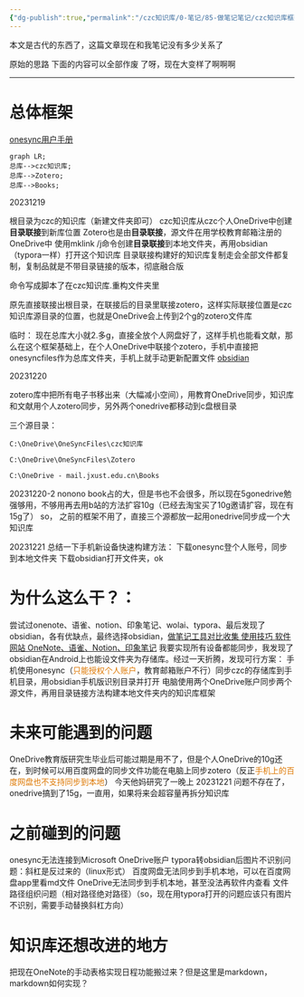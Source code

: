 ```yaml
---
{"dg-publish":true,"permalink":"/czc知识库/0-笔记/85-做笔记笔记/czc知识库框架构建思路过程/","dgPassFrontmatter":true,"created":"2024-06-18T17:45:22.245+08:00","updated":"2024-12-08T16:10:32.110+08:00"}
---
```




本文是古代的东西了，这篇文章现在和我笔记没有多少关系了

原始的思路
下面的内容可以全部作废 了呀，现在大变样了啊啊啊

---
# 总体框架

[onesync用户手册](https://metactrl.com/userguide/?app=onesync)

```mermaid
graph LR;
总库-->czc知识库;
总库-->Zotero;
总库-->Books;
```
20231219

根目录为czc的知识库（新建文件夹即可）
czc知识库从czc个人OneDrive中创建**目录联接**到新库位置
Zotero也是由**目录联接**，源文件在用学校教育邮箱注册的OneDrive中
使用mklink /j命令创建**目录联接**到本地文件夹，再用obsidian（typora一样）打开这个知识库
目录联接构建好的知识库复制走会全部文件都复制，复制品就是不带目录链接的版本，彻底融合版

命令写成脚本了在czc知识库.重构文件夹里

原先直接联接出根目录，在联接后的目录里联接zotero，这样实际联接位置是czc知识库源目录的位置，也就是OneDrive会上传到2个g的zotero文件库

临时：
现在总库大小就2.多g，直接全放个人网盘好了，这样手机也能看文献，那么在这个框架基础上，在个人OneDrive中联接个zotero，手机中直接把onesyncfiles作为总库文件夹，手机上就手动更新配置文件
[obsidian](obsidian.md)

20231220

zotero库中把所有电子书移出来（大幅减小空间），用教育OneDrive同步，知识库和文献用个人zotero同步，另外两个onedrive都移动到c盘根目录

三个源目录：
```
C:\OneDrive\OneSyncFiles\czc知识库

C:\OneDrive\OneSyncFiles\Zotero

C:\OneDrive - mail.jxust.edu.cn\Books
```

20231220-2
nonono
book占的大，但是书也不会很多，所以现在5gonedrive勉强够用，不够用再去用b站的方法扩容10g（已经去淘宝买了10g邀请扩容，现在有15g了）
so，
之前的框架不用了，直接三个源都放一起用onedrive同步成一个大知识库

20231221
总结一下手机新设备快速构建方法：
下载onesync登个人账号，同步到本地文件夹
下载obsidian打开文件夹，ok

# 为什么这么干？：
尝试过onenote、语雀、notion、印象笔记、wolai、typora、最后发现了obsidian，各有优缺点，最终选择obsidian，[做笔记工具对比收集 使用技巧 软件网站 OneNote、语雀、Notion、印象笔记](做笔记工具对比收集%20使用技巧%20软件网站%20OneNote、语雀、Notion、印象笔记.md)
我要实现所有设备都能同步，我发现了obsidian在Android上也能设文件夹为存储库。经过一天折腾，发现可行方案：
	手机使用onesync（<font color="#de7802">只能授权个人账户</font>，教育邮箱账户不行）同步czc的存储库到手机目录，用obsidian手机版识别目录并打开
	电脑使用两个OneDrive账户同步两个源文件，再用目录链接方法构建本地文件夹内的知识库框架

# 未来可能遇到的问题
OneDrive教育版研究生毕业后可能过期是用不了，但是个人OneDrive的10g还在，到时候可以用百度网盘的同步文件功能在电脑上同步zotero（反正<font color="#de7802">手机上的百度网盘也不支持同步到本地</font>）
今天他妈研究了一晚上
20231221
问题不存在了，onedrive搞到了15g，一直用，如果将来会超容量再拆分知识库

# 之前碰到的问题
onesync无法连接到Microsoft OneDrive账户
typora转obsidian后图片不识别问题：斜杠是反过来的（linux形式）
百度网盘无法同步到手机本地，可以在百度网盘app里看md文件
OneDrive无法同步到手机本地，甚至没法再软件内查看
文件路径组织问题（相对路径绝对路径）（so，现在用typora打开的问题应该只有图片不识别，需要手动替换斜杠方向）

# 知识库还想改进的地方
把现在OneNote的手动表格实现日程功能搬过来？但是这里是markdown，markdown如何实现？

